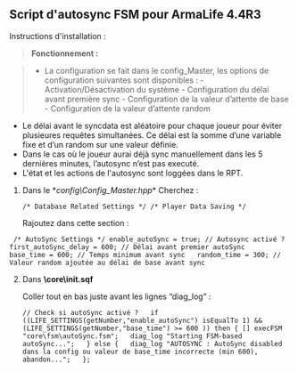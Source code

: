 
Script d'autosync FSM pour ArmaLife 4.4R3
----------------------------------------

Instructions d'installation :

>**Fonctionnement :**

>- La configuration se fait dans le config_Master, les options de configuration suivantes sont disponibles :
	- Activation/Désactivation du système
	- Configuration du délai avant première sync
	- Configuration de la valeur d’attente de base
	- Configuration de la valeur d’attente random
- Le délai avant le syncdata est aléatoire pour chaque joueur pour éviter
plusieures requêtes simultanées. Ce délai est la somme d’une variable fixe et d’un random sur une valeur définie.
- Dans le cas où le joueur aurai déjà sync manuellement dans les 5 dernières minutes, l’autosync n’est pas executé.
- L'état et les actions de l'autosync sont loggées dans le RPT.

1.  Dans le \**config\Config_Master.hpp**
	Cherchez :

    `/* Database Related Settings */
        /* Player Data Saving */`
	
	Rajoutez dans cette section :

 ` /* AutoSync Settings */
    	enable_autoSync = true; // Autosync activé ?  
    	first_autoSync_delay = 600; // Délai avant premier autoSync  
    	base_time = 600; // Temps minimum avant sync  
    	random_time = 300; // Valeur random ajoutée au délai de base avant sync`  

2. Dans **\core\init.sqf**
	
	Coller tout en bas juste avant les lignes “diag_log” :

	`// Check si autoSync activé ?  
if ((LIFE_SETTINGS(getNumber,"enable_autoSync") isEqualTo 1) && (LIFE_SETTINGS(getNumber,"base_time") >= 600 )) then {
	[] execFSM "core\fsm\autoSync.fsm";  
	diag_log "Starting FSM-based autoSync...";  
} else {  
	diag_log "AUTOSYNC : AutoSync disabled dans la config ou valeur de base_time incorrecte (min 600), abandon...";  
};`

